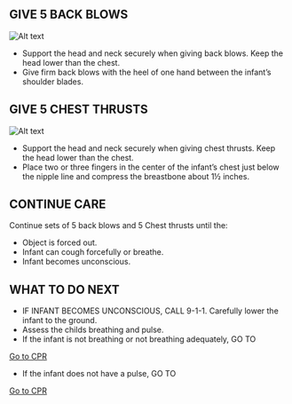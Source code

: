 ## GIVE 5 BACK BLOWS

![Alt text](/Images/InfantChoking/infantChoking5.jpg)

- Support the head and neck securely when
  giving back blows. Keep the head lower than the chest.
- Give firm back blows with the heel of one hand between the infant’s shoulder blades.

## GIVE 5 CHEST THRUSTS

![Alt text](/Images/InfantChoking/infantChoking7.jpg)

- Support the head and neck securely when
  giving chest thrusts. Keep the head lower than the chest.
- Place two or three fingers in the center of the infant’s chest just below the nipple line and compress the breastbone about 1½ inches.

## CONTINUE CARE

Continue sets of 5 back blows and 5
Chest thrusts until the:

- Object is forced out.
- Infant can cough forcefully or breathe.
- Infant becomes unconscious.

## WHAT TO DO NEXT

- IF INFANT BECOMES UNCONSCIOUS, CALL 9-1-1. Carefully lower the infant to the ground.
- Assess the childs breathing and pulse. 
- If the infant is not breathing or not breathing adequately, GO TO

[Go to CPR](/instructions/0/0/15)

- If the infant does not have a pulse, GO TO 

[Go to CPR](/instructions/3/1/7)
